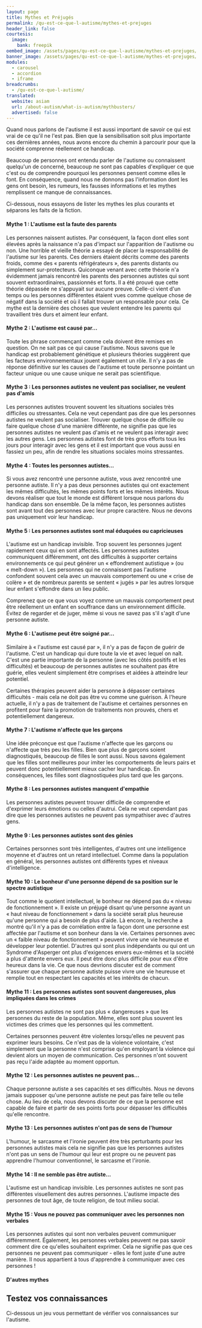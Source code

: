 ```yaml
---
layout: page
title: Mythes et Préjugés
permalink: /qu-est-ce-que-l-autisme/mythes-et-prejuges
header_link: false
courtesis:
  image:
    bank: freepik
oembed_image: /assets/pages/qu-est-ce-que-l-autisme/mythes-et-prejuges/opengraph.jpg
banner_image: /assets/pages/qu-est-ce-que-l-autisme/mythes-et-prejuges/banner.jpg
modules:
  - carousel
  - accordion
  - iframe
breadcrumbs:
  - /qu-est-ce-que-l-autisme/
translated:
  website: asiam
  url: /about-autism/what-is-autism/mythbusters/
  advertised: false
---
```


Quand nous parlons de l'autisme il est aussi important de savoir ce qui est vrai de ce qu'il ne l'est pas.
Bien que la sensibilisation soit plus importante ces dernières années,
nous avons encore du chemin à parcourir pour que la société comprenne réellement ce handicap.

Beaucoup de personnes ont entendu parler de l'autisme ou connaissent quelqu'un de concerné, beaucoup ne sont pas capables d'expliquer ce que c'est ou de comprendre
pourquoi les personnes pensent comme elles le font.
En conséquence, quand nous ne donnons pas l'information dont les gens ont besoin,
les rumeurs, les fausses informations et les mythes remplissent ce manque de connaissances.

Ci-dessous, nous essayons de lister les mythes les plus courants et séparons les faits de la fiction.


<amp-accordion animate expand-single-section disable-session-states>
 <section expanded>
  <h4 class="n"><span></span>Mythe 1&nbsp;: L'autisme est la faute des parents</h4>
  <div>
<p>Les personnes naissent autistes. Par conséquent, la façon dont elles sont élevées après la naissance
n'a pas d'impact sur l'apparition de l'autisme ou non.
Une horrible et vieille théorie a essayé de placer la responsabilité de l'autisme sur les parents.
Ces derniers étaient décrits comme des parents froids, comme des  «&nbsp;parents réfrigérateurs&nbsp;», des parents distants ou simplement
sur-protecteurs. Quiconque venant avec cette théorie n'a évidemment jamais rencontré les parents des personnes autistes qui sont souvent
extraordinaires, passionnés et forts.
Il a été prouvé que cette théorie dépassée ne s'appuyait sur aucune preuve. Celle-ci vient d'un temps ou les personnes différentes étaient vues comme quelque chose de négatif dans la société et où il fallait trouver un responsable pour cela.
Ce mythe est la dernière des choses que veulent entendre les parents qui travaillent très durs et aiment leur enfant.</p>
  </div>
 </section>
 <section>
  <h4 class="n"><span></span>Mythe 2&nbsp;: L'autisme est causé par…</h4>
  <div>
<p>Toute les phrase commençant comme cela doivent être remises en question.
On ne sait pas ce qui cause l'autisme. Nous savons que le handicap est probablement génétique et plusieurs théories suggèrent que les facteurs
environnementaux jouent également un rôle.
Il n'y a pas de réponse définitive sur les causes de l'autisme et
toute personne pointant un facteur unique ou une cause unique ne serait pas scientifique.</p>
  </div>
 </section>
 <section>
  <h4 class="n"><span></span>Mythe 3&nbsp;: Les personnes autistes ne veulent pas socialiser, ne veulent pas d'amis</h4>
  <div>
<p>Les personnes autistes trouvent souvent les situations sociales très difficiles ou stressantes. Cela ne veut cependant pas dire que
les personnes autistes ne veulent pas socialiser.
Trouver quelque chose de difficile ou faire quelque chose d'une manière différente, ne signifie pas que les personnes autistes ne veulent pas d'amis et ne veulent pas interagir avec les autres gens.
Les personnes autistes font de très gros efforts tous les jours pour interagir avec les gens et il est important que vous aussi en fassiez un peu, afin de rendre les situations sociales moins stressantes.</p>
  </div>
 </section>
 <section>
  <h4 class="n"><span></span>Mythe 4&nbsp;: Toutes les personnes autistes…</h4>
  <div>
<p>Si vous avez rencontré une personne autiste, vous avez rencontré une personne autiste.
Il n'y a pas deux personnes autistes qui ont exactement les mêmes difficultés, les mêmes points forts et les mêmes intérêts.
Nous devons réaliser que tout le monde est différent lorsque nous parlons du handicap dans son ensemble.
De la même façon, les personnes autistes sont avant tout des personnes avec leur propre caractère. Nous ne devons pas uniquement voir leur handicap.</p>
  </div>
 </section>
 <section>
  <h4 class="n"><span></span>Mythe 5&nbsp;: Les personnes autistes sont mal éduquées ou capricieuses</h4>
  <div>
<p>L'autisme est un handicap invisible. Trop souvent les personnes jugent rapidement ceux qui en sont affectés.
Les personnes autistes communiquent différemment, ont des difficultés à supporter certains environnements ce qui
peut générer un «&nbsp;effondrement autistique&nbsp;» (ou «&nbsp;melt-down&nbsp;»).
Les personnes qui ne connaissent pas l'autisme confondent souvent cela avec un mauvais comportement ou une «&nbsp;crise de colère&nbsp;» et
de nombreux parents se sentent «&nbsp;jugés&nbsp;» par les autres lorsque leur enfant s'effondre dans un lieu public.</p>

<p>Comprenez que ce que vous voyez comme un mauvais comportement peut être réellement un enfant en souffrance dans un environnement difficile.
Évitez de regarder et de juger, même si vous ne savez pas s'il s'agit d'une personne autiste.</p>
  </div>
 </section>
 <section>
  <h4 class="n"><span></span>Mythe 6&nbsp;: L'autisme peut être soigné par…</h4>
  <div>
<p>Similaire à «&nbsp;l'autisme est causé par&nbsp;», il n'y a pas de façon de guérir de l'autisme.
C'est un handicap qui dure toute la vie et avec lequel on naît. C'est une partie importante de la personne (avec les côtés positifs et les difficultés) et beaucoup de personnes autistes ne souhaitent pas être guérie, elles veulent
simplement être comprises et aidées à atteindre leur potentiel.</p>

<p>Certaines thérapies peuvent aider la personne à dépasser certaines difficultés - mais cela ne doit pas être vu comme une guérison.
À l'heure actuelle, il n'y a pas de traitement de l'autisme et certaines personnes en profitent
pour faire la promotion de traitements non prouvés, chers et potentiellement dangereux.</p>
  </div>
 </section>
 <section>
  <h4 class="n"><span></span>Mythe 7&nbsp;: L'autisme n'affecte que les garçons</h4>
  <div>
<p>Une idée préconçue est que l'autisme n'affecte que les garçons ou n'affecte que très peu les filles.
Bien que plus de garçons soient diagnostiqués, beaucoup de filles le sont aussi. Nous savons également que les filles sont meilleures
pour imiter les comportements de leurs pairs et peuvent donc potentiellement mieux cacher leur handicap.
En conséquences, les filles sont diagnostiquées plus tard que les garçons.</p>
  </div>
 </section>
 <section>
  <h4 class="n"><span></span>Mythe 8&nbsp;: Les personnes autistes manquent d'empathie</h4>
  <div>
<p>Les personnes autistes peuvent trouver difficile de comprendre et d'exprimer leurs émotions ou celles d'autrui.
Cela ne veut cependant pas dire que les personnes autistes ne peuvent pas sympathiser avec d'autres gens.</p>
  </div>
 </section>
 <section>
  <h4 class="n"><span></span>Mythe 9&nbsp;: Les personnes autistes sont des génies</h4>
  <div>
<p>Certaines personnes sont très intelligentes, d'autres ont une intelligence moyenne et d'autres ont
un retard intellectuel. Comme dans la population en général, les personnes autistes ont différents types et niveaux d'intelligence.</p>
  </div>
 </section>
 <section>
  <h4 class="n"><span></span>Mythe 10&nbsp;: Le bonheur d'une personne dépend de sa position sur le spectre autistique</h4>
  <div>
<p>Tout comme le quotient intellectuel, le bonheur ne dépend pas du «&nbsp;niveau de fonctionnement&nbsp;».
Il existe un préjugé disant qu'une personne ayant un «&nbsp;haut niveau de fonctionnement&nbsp;» dans la société serait plus heureuse qu'une personne qui a besoin de plus d'aide.
Là encore, la recherche a montré qu'il n'y a pas de corrélation entre la façon dont une personne est affectée par l'autisme et son bonheur dans la vie.
Certaines personnes avec un «&nbsp;faible niveau de fonctionnement&nbsp;» peuvent vivre une vie heureuse et développer leur potentiel.
D'autres qui sont plus indépendants ou qui ont un Syndrome d'Asperger ont plus d'exigences envers eux-mêmes et la société a plus d'attente envers eux.
Il peut être donc plus difficile pour eux d'être heureux dans la vie.
Ce que nous devrions discuter est de comment s'assurer que chaque personne autiste puisse vivre une vie heureuse et remplie tout en
respectant les capacités et les intérêts de chacun.</p>
  </div>
 </section>
 <section>
  <h4 class="n"><span></span>Mythe 11&nbsp;: Les personnes autistes sont souvent dangereuses, plus impliquées dans les crimes</h4>
  <div>
<p>Les personnes autistes ne sont pas plus «&nbsp;dangereuses&nbsp;» que les personnes du reste de la population.
Même, elles sont plus souvent les victimes des crimes que les personnes qui les commettent.</p>

<p>Certaines personnes peuvent être violentes lorsqu'elles ne peuvent pas exprimer leurs besoins. Ce n'est pas de la violence volontaire,
c'est simplement que la personne n'est comprise qu'en employant la violence qui devient alors un moyen de communication.
Ces personnes n'ont souvent pas reçu l'aide adaptée au moment opportun.</p>
  </div>
 </section>
 <section>
  <h4 class="n"><span></span>Mythe 12&nbsp;: Les personnes autistes ne peuvent pas…</h4>
  <div>
<p>Chaque personne autiste a ses capacités et ses difficultés. Nous ne devons jamais supposer qu'une personne autiste ne peut pas faire telle ou telle chose.
Au lieu de cela, nous devons discuter de ce que la personne est capable de faire et partir de ses points forts pour dépasser les difficultés qu'elle rencontre.</p>
  </div>
 </section>
 <section>
  <h4 class="n"><span></span>Mythe 13&nbsp;: Les personnes autistes n'ont pas de sens de l'humour</h4>
  <div>
<p>L'humour, le sarcasme et l'ironie peuvent être très perturbants pour les personnes autistes mais cela ne signifie pas que les personnes autistes n'ont pas un sens de l'humour qui leur est propre
ou ne peuvent pas apprendre l'humour conventionnel, le sarcasme et l'ironie.</p>
  </div>
 </section>
 <section>
  <h4 class="n"><span></span>Mythe 14&nbsp;: Il ne semble pas être autiste…</h4>
  <div>
<p>L'autisme est un handicap invisible. Les personnes autistes ne sont pas différentes visuellement des autres personnes.
L'autisme impacte des personnes de tout âge, de toute religion, de tout milieu social.</p>
  </div>
 </section>
 <section>
  <h4 class="n"><span></span>Mythe 15&nbsp;: Vous ne pouvez pas communiquer avec les personnes non verbales</h4>
  <div>
<p>Les personnes autistes qui sont non verbales peuvent communiquer différemment.
Également, les personnes verbales peuvent ne pas savoir comment dire ce qu'elles souhaitent exprimer.
Cela ne signifie pas que ces personnes ne peuvent pas communiquer - elles le font juste d'une autre manière.
Il nous appartient à tous d'apprendre à communiquer avec ces personnes&nbsp;!</p>
  </div>
 </section>
 <section>
  <h4 class="n"><span></span>D'autres mythes</h4>
  <div class="center">
<amp-carousel width="500" height="500" layout="intrinsic" type="slides>
 <amp-img src="{{ site.resources_repository }}/myths/autism_is_contagious/img-fr.png" layout="fill" alt="L'autisme est contagieux"></amp-img>
 <amp-img src="{{ site.resources_repository }}/myths/autism_vs_asperger/img-fr.png" layout="fill" alt="Il existe deux types de personnes autistes, les autistes sévères et les personnes ayant un syndrome d'Asperger léger"></amp-img>
 <amp-img src="{{ site.resources_repository }}/myths/autistic_people_are_all_the_same/img-fr.png" layout="fill" alt="Les personnes autistes ont toutes les mêmes difficultés"></amp-img>
 <amp-img src="{{ site.resources_repository }}/myths/bad_parenting/img-fr.png" layout="fill" alt="L'autisme est dû à une mauvaise éducation"></amp-img>
 <amp-img src="{{ site.resources_repository }}/myths/cure/img-fr.png" layout="fill" alt="Il est possible de guérir de l'autisme"></amp-img>
 <amp-img src="{{ site.resources_repository }}/myths/does_not_look_anything/img-fr.png" layout="fill" alt="Les personnes autistes se distinguent facilement"></amp-img>
 <amp-img src="{{ site.resources_repository }}/myths/equality/img-fr.png" layout="fill" alt="Mettre en place des aménagements pour les personnes autistes est contraire au principe d'égalité"></amp-img>
 <amp-img src="{{ site.resources_repository }}/myths/expert/img-fr.png" layout="fill" alt="Connaître une personne autiste fait de vous un expert de l'autisme"></amp-img>
 <amp-img src="{{ site.resources_repository }}/myths/family/img-fr.png" layout="fill" alt="Les personnes autistes ne peuvent pas trouver de partenaire et fonder de famille"></amp-img>
 <amp-img src="{{ site.resources_repository }}/myths/hospital/img-fr.png" layout="fill" alt="Les enfants autistes ne devraient pas aller à l'école mais être hospitalisés"></amp-img>
 <amp-img src="{{ site.resources_repository }}/myths/increase/img-fr.png" layout="fill" alt="Nous faisons face à une épidemie d'autisme"></amp-img>
 <amp-img src="{{ site.resources_repository }}/myths/live_in_their_own_world/img-fr.png" layout="fill" alt="Les personnes autistes sont dans leur monde"></amp-img>
 <amp-img src="{{ site.resources_repository }}/myths/look_in_the_eyes/img-fr.png" layout="fill" alt="Si une personne peut vous regarder dans les yeux, c'est qu'elle n'est pas autiste"></amp-img>
 <amp-img src="{{ site.resources_repository }}/myths/maths/img-fr.png" layout="fill" alt="Les personnes autistes sont des génies en mathématiques"></amp-img>
 <amp-img src="{{ site.resources_repository }}/myths/no_emotions/img-fr.png" layout="fill" alt="Les personnes autistes ne ressentent pas les émotions"></amp-img>
 <amp-img src="{{ site.resources_repository }}/myths/no_sense_of_humour/img-fr.png" layout="fill" alt="Les personnes autistes n'ont pas de sens de l'humour"></amp-img>
 <amp-img src="{{ site.resources_repository }}/myths/not_being_able_to_speak_equal_having_intellectual_disability/img-fr.png" layout="fill" alt="Les personnes non verbales ne comprennent pas ce que nous leur disons et ne pensent pas par elles-mêmes"></amp-img>
 <amp-img src="{{ site.resources_repository }}/myths/only_boys/img-fr.png" layout="fill" alt="L'autisme n'affecte que les garçons"></amp-img>
 <amp-img src="{{ site.resources_repository }}/myths/only_children/img-fr.png" layout="fill" alt="Les personnes autistes sont toutes des enfants"></amp-img>
 <amp-img src="{{ site.resources_repository }}/myths/pain/img-fr.png" layout="fill" alt="Les personnes autistes ne ressentent pas la douleur"></amp-img>
 <amp-img src="{{ site.resources_repository }}/myths/psychologist/img-fr.png" layout="fill" alt="L'autisme est un handicap mental ou psychologique"></amp-img>
 <amp-img src="{{ site.resources_repository }}/myths/rude/img-fr.png" layout="fill" alt="Les personnes autistes sont simplement des personnes mal élevées ou malpolies"></amp-img>
 <amp-img src="{{ site.resources_repository }}/myths/self-aware/img-fr.png" layout="fill" alt="Les personnes autistes ne sont pas conscientes de leur différence"></amp-img>
 <amp-img src="{{ site.resources_repository }}/myths/tantrum/img-fr.png" layout="fill" alt="Les personnes autistes font souvent des caprices"></amp-img>
 <amp-img src="{{ site.resources_repository }}/myths/vaccine/img-fr.png" layout="fill" alt="Les vaccins causent l'autisme"></amp-img>
 <amp-img src="{{ site.resources_repository }}/myths/violence/img-fr.png" layout="fill" alt="Les personnes autistes sont violentes"></amp-img>
 <amp-img src="{{ site.resources_repository }}/myths/visual_thinkers/img-fr.png" layout="fill" alt="Les personnes autistes ont toutes une pensée visuelle qui leur permet de se repérer facilement dans l'espace"></amp-img>
 <amp-img src="{{ site.resources_repository }}/myths/want_to_be_alone/img-fr.png" layout="fill" alt="Les personnes autistes ne veulent pas d'amis"></amp-img>
 <amp-img src="{{ site.resources_repository }}/myths/we_dont_see_them/img-fr.png" layout="fill" alt="Nous ne rencontrons jamais de personnes autistes"></amp-img>
</amp-carousel>
  </div>
 </section>
</amp-accordion>


## Testez vos connaissances

Ci-dessous un jeu vous permettant de vérifier vos connaissances sur l'autisme.

<div class="center">
<amp-iframe layout="intrinsic" width="650" height="800" sandbox="allow-scripts" src="/html/mythes.html" scrolling="no">
 <amp-img layout="fill" src="/html/mythes.png" placeholder></amp-img>
</amp-iframe>
</div>

